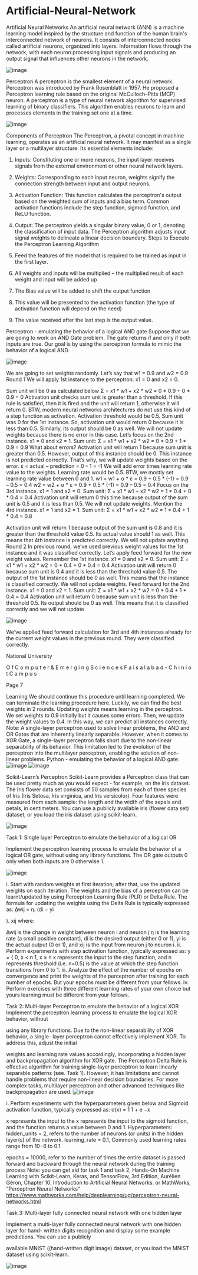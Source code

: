 # Artificial-Neural-Network


Artificial Neural Networks
An artificial neural network (ANN) is a machine learning model inspired by the structure
and function of the human brain's interconnected network of neurons. It consists of
interconnected nodes called artificial neurons, organized into layers. Information flows
through the network, with each neuron processing input signals and producing an output
signal that influences other neurons in the network.


![image](https://github.com/rohit546/Artificial-Neural-Network/assets/100420859/aade2c63-6efd-4bdc-adba-f7b276e28091)

Perceptron
A perceptron is the smallest element of a neural network. Perceptron was introduced by
Frank Rosenblatt in 1957. He proposed a Perceptron learning rule based on the original
McCulloch–Pitts (MCP) neuron. A perceptron is a type of neural network algorithm for
supervised learning of binary classifiers. This algorithm enables neurons to learn and
processes elements in the training set one at a time.

![image](https://github.com/rohit546/Artificial-Neural-Network/assets/100420859/677fd0e1-a5f1-4639-97cc-d369bf88eca2)


Components of Perceptron
The Perceptron, a pivotal concept in machine learning, operates as an artificial
neural network. It may manifest as a single layer or a multilayer structure. Its
essential elements include:
1. Inputs: Constituting one or more neurons, the input layer receives signals from
the external environment or other neural network layers.
2. Weights: Corresponding to each input neuron, weights signify the connection
strength between input and output neurons.
3. Activation Function: This function calculates the perceptron's output based on
the weighted sum of inputs and a bias term. Common activation functions
include the step function, sigmoid function, and ReLU function.
4. Output: The perceptron yields a singular binary value, 0 or 1, denoting the
classification of input data.
The Perceptron algorithm adjusts input signal weights to delineate a linear decision
boundary.
Steps to Execute the Perceptron Learning Algorithm
1. Feed the features of the model that is required to be trained as input in the first
layer.

2. All weights and inputs will be multiplied – the multiplied result of each weight and
input will be added up
3. The Bias value will be added to shift the output function
4. This value will be presented to the activation function (the type of activation
function will depend on the need)
5. The value received after the last step is the output value.

Perceptron - emulating the behavior of a logical AND gate
Suppose that we are going to work on AND Gate problem. The gate returns if and only if
both inputs are true. Our goal is by using the perceptron formula to mimic the behavior of a
logical AND.


![image](https://github.com/rohit546/Artificial-Neural-Network/assets/100420859/7c64b32f-8e78-4f82-9ac0-1c116610acad)




We are going to set weights randomly. Let’s say that w1 = 0.9 and w2 = 0.9
Round 1
We will apply 1st instance to the perceptron. x1 = 0 and x2 = 0.



Sum unit will be 0 as calculated below
Σ = x1 * w1 + x2 * w2 = 0 * 0.9 + 0 * 0.9 = 0
Activation unit checks sum unit is greater than a threshold. If this rule is satisfied, then it is
fired and the unit will return 1, otherwise it will return 0. BTW, modern neural networks
architectures do not use this kind of a step function as activation.
Activation threshold would be 0.5.
Sum unit was 0 for the 1st instance. So, activation unit would return 0 because it is
less than 0.5. Similarly, its output should be 0 as well. We will not update weights
because there is no error in this case.
Let’s focus on the 2nd instance. x1 = 0 and x2 = 1.
Sum unit: Σ = x1 * w1 + x2 * w2 = 0 * 0.9 + 1 * 0.9 = 0.9
What about errors?
Activation unit will return 1 because sum unit is greater than 0.5. However, output of this
instance should be 0. This instance is not predicted correctly. That’s why, we will update
weights based on the error.
ε = actual – prediction = 0 – 1 = -1
We will add error times learning rate value to the weights. Learning rate would be 0.5. BTW,
we mostly set learning rate value between 0 and 1.
w1 = w1 + α * ε = 0.9 + 0.5 * (-1) = 0.9 – 0.5 = 0.4
w2 = w2 + α * ε = 0.9 + 0.5 * (-1) = 0.9 – 0.5 = 0.4
Focus on the 3rd instance. x1 = 1 and x2 = 0.
Sum unit: Σ = x1 * w1 + x2 * w2 = 1 * 0.4 + 0 * 0.4 = 0.4
Activation unit will return 0 this time because output of the sum unit is 0.5 and it is less
than 0.5. We will not update weights.
Mention the 4rd instance. x1 = 1 and x2 = 1.
Sum unit: Σ = x1 * w1 + x2 * w2 = 1 * 0.4 + 1 * 0.4 = 0.8


Activation unit will return 1 because output of the sum unit is 0.8 and it is greater than the
threshold value 0.5. Its actual value should 1 as well. This means that 4th instance is
predicted correctly. We will not update anything.
Round 2
In previous round, we’ve used previous weight values for the 1st instance and it was
classified correctly. Let’s apply feed forward for the new weight values.
Remember the 1st instance. x1 = 0 and x2 = 0.
Sum unit: Σ = x1 * w1 + x2 * w2 = 0 * 0.4 + 0 * 0.4 = 0.4
Activation unit will return 0 because sum unit is 0.4 and it is less than the threshold value
0.5. The output of the 1st instance should be 0 as well. This means that the instance is
classified correctly. We will not update weights.
Feed forward for the 2nd instance. x1 = 0 and x2 = 1.
Sum unit: Σ = x1 * w1 + x2 * w2 = 0 * 0.4 + 1 * 0.4 = 0.4
Activation unit will return 0 because sum unit is less than the threshold 0.5. Its output
should be 0 as well. This means that it is classified correctly and we will not update


![image](https://github.com/rohit546/Artificial-Neural-Network/assets/100420859/8e5d3d94-b865-44d5-8b1b-49c266b3965b)


We’ve applied feed forward calculation for 3rd and 4th instances already for the current
weight values in the previous round. They were classified correctly.

National University

O f C o m p u t e r & E m e r g i n g S c i e n c e s F a i s a l a b a d - C h i n i o t C a m p u s

Page
7

Learning
We should continue this procedure until learning completed. We can terminate the learning
procedure here. Luckily, we can find the best weights in 2 rounds.
Updating weights means learning in the perceptron. We set weights to 0.9 initially but it
causes some errors. Then, we update the weight values to 0.4. In this way, we can predict all
instances correctly.
Note: A single-layer perceptron used to solve linear problems, the AND and OR Gates that
are inherently linearly separable. However, when it comes to XOR Gate, a single-layer
perceptron falls short due to the non-linear separability of its behavior. This limitation led
to the evolution of the perceptron into the multilayer perceptron, enabling the solution of
non-linear problems.
Python - emulating the behavior of a logical AND gate:
![image](https://github.com/rohit546/Artificial-Neural-Network/assets/100420859/9aa2d560-c01b-41fb-adce-85f9c832a2fa)
![image](https://github.com/rohit546/Artificial-Neural-Network/assets/100420859/6653266c-816c-41b9-8519-964a6b8c9571)


Scikit-Learn’s Perceptron
Scikit-Learn provides a Perceptron class that can be used pretty much as you would expect -
for example, on the iris dataset. The Iris flower data set consists of 50 samples from each of
three species of Iris (Iris Setosa, Iris virginica, and Iris versicolor). Four features were
measured from each sample: the length and the width of the sepals and petals, in
centimeters. You can use a publicly available iris (flower data set) dataset, or you load the
iris dataset using scikit-learn.


![image](https://github.com/rohit546/Artificial-Neural-Network/assets/100420859/16987f06-4d56-4974-a987-63d493e6be30)



Task 1: Single layer Perceptron to emulate the behavior of a logical OR


Implement the perceptron learning process to emulate the behavior of a logical OR gate,
without using any library functions. The OR gate outputs 0 only when both inputs are 0
otherwise 1.


![image](https://github.com/rohit546/Artificial-Neural-Network/assets/100420859/40ccca41-6b73-496d-abfa-c59d87fec0c1)


i. Start with random weights at first iteration; after that, use the updated weights on each
iteration. The weights and the bias of a perceptron can be learnt/updated by using
Perceptron Learning Rule (PLR) or Delta Rule. The formula for updating the weights
using the Delta Rule is typically expressed as:
∆wij = η. (di − yi

). xij where:

∆wij is the change in weight between neuron i and neuron j
η is the learning rate (a small positive constant),
di
is the desired output (either 0 or 1),
yi
is the actual output (0 or 1), and
xij is the input from neuron j to neuron i.
ii. Perform experiments with step activation function, typically expressed as:
y = {
0, x < n
1, x ≥ n
x represents the input to the step function, and n represents threshold (i.e. n=0.5) is the
value at which the step function transitions from 0 to 1.
iii. Analyze the effect of the number of epochs on convergence and print the weights of
the perceptron after training for each number of epochs. But your epochs must be
different from your fellows.
iv. Perform exercises with three different learning rates of your own choice but yours
learning must be different from your fellows.


Task 2: Multi-layer Perceptron to emulate the behavior of a logical XOR
Implement the perceptron learning process to emulate the logical XOR behavior, without

using any library functions. Due to the non-linear separability of XOR behavior, a single-
layer perceptron cannot effectively implement XOR. To address this, adjust the initial

weights and learning rate values accordingly, incorporating a hidden layer and
backpropagation algorithm for XOR gate. The Perceptron Delta Rule is effective
algorithm for training single-layer perceptron to learn linearly separable patterns (see. Task
1). However, it has limitations and cannot handle problems that require non-linear decision
boundaries. For more complex tasks, multilayer perceptron and other advanced techniques
like backpropagation are used.
![image](https://github.com/rohit546/Artificial-Neural-Network/assets/100420859/1d8f4698-9b17-483e-98af-ea14461d9faa)


i. Perform experiments with the hyperparameters given below and Sigmoid
activation function, typically expressed as:
σ(x) =
1
1 + e
−x

x represents the input to the x represents the input to the sigmoid function, and the
function returns a value between 0 and 1.
Hyperparameters:
hidden_units = 2, refers to the number of neurons (or units) in the hidden layer(s) of the
network.
learning_rate = 0.1, Commonly used learning rates range from 10−6
to 0.1

epochs = 10000, refer to the number of times the entire dataset is passed forward and backward
through the neural network during the training process
Note: you can get aid for task 1 and task 2, Hands-On Machine Learning with Scikit-Learn, Keras, and
TensorFlow, 3rd Edition, Aurélien Géron, Chapter 10. Introduction to Artificial Neural Networks. or
MathWorks, “Perceptron Neural Networks”
https://www.mathworks.com/help/deeplearning/ug/perceptron-neural-networks.html


Task 3: Multi-layer fully connected neural network with one hidden layer

Implement a multi-layer fully connected neural network with one hidden layer for hand-
written digits recognition and display some example predictions. You can use a publicly

available MNIST ((hand-written digit image) dataset, or you load the MNIST dataset using
scikit-learn.

![image](https://github.com/rohit546/Artificial-Neural-Network/assets/100420859/511338e8-9ef2-4d61-9dfc-dbfbb070c322)



